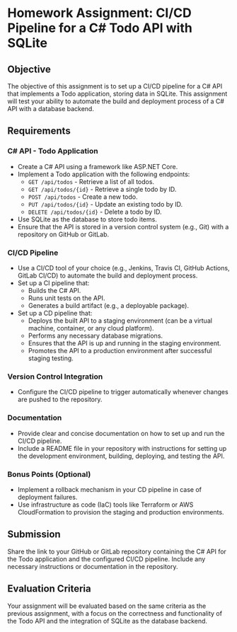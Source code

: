# Homework Assignment: CI/CD Pipeline for a C# Todo API with SQLite

## Objective
The objective of this assignment is to set up a CI/CD pipeline for a C# API that implements a Todo application, storing data in SQLite. This assignment will test your ability to automate the build and deployment process of a C# API with a database backend.

## Requirements

### C# API - Todo Application
- Create a C# API using a framework like ASP.NET Core.
- Implement a Todo application with the following endpoints:
  - `GET /api/todos` - Retrieve a list of all todos.
  - `GET /api/todos/{id}` - Retrieve a single todo by ID.
  - `POST /api/todos` - Create a new todo.
  - `PUT /api/todos/{id}` - Update an existing todo by ID.
  - `DELETE /api/todos/{id}` - Delete a todo by ID.
- Use SQLite as the database to store todo items.
- Ensure that the API is stored in a version control system (e.g., Git) with a repository on GitHub or GitLab.

### CI/CD Pipeline
- Use a CI/CD tool of your choice (e.g., Jenkins, Travis CI, GitHub Actions, GitLab CI/CD) to automate the build and deployment process.
- Set up a CI pipeline that:
  - Builds the C# API.
  - Runs unit tests on the API.
  - Generates a build artifact (e.g., a deployable package).
- Set up a CD pipeline that:
  - Deploys the built API to a staging environment (can be a virtual machine, container, or any cloud platform).
  - Performs any necessary database migrations.
  - Ensures that the API is up and running in the staging environment.
  - Promotes the API to a production environment after successful staging testing.

### Version Control Integration
- Configure the CI/CD pipeline to trigger automatically whenever changes are pushed to the repository.

### Documentation
- Provide clear and concise documentation on how to set up and run the CI/CD pipeline.
- Include a README file in your repository with instructions for setting up the development environment, building, deploying, and testing the API.

### Bonus Points (Optional)
- Implement a rollback mechanism in your CD pipeline in case of deployment failures.
- Use infrastructure as code (IaC) tools like Terraform or AWS CloudFormation to provision the staging and production environments.

## Submission
Share the link to your GitHub or GitLab repository containing the C# API for the Todo application and the configured CI/CD pipeline. Include any necessary instructions or documentation in the repository.

## Evaluation Criteria
Your assignment will be evaluated based on the same criteria as the previous assignment, with a focus on the correctness and functionality of the Todo API and the integration of SQLite as the database backend.
